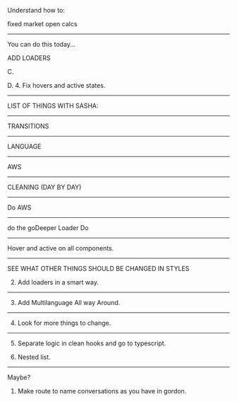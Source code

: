 
Understand how to:

fixed market open calcs

--------------------------------------------------------------

You can do this today...

ADD LOADERS

C.

D.
4. Fix hovers and active states.




---
LIST OF THINGS WITH SASHA:



---
TRANSITIONS



---
LANGUAGE




---
AWS





---
CLEANING (DAY BY DAY)





-----

Do AWS


-----


do the goDeeper Loader
Do 







--------------------------------------------------------------

Hover and active on all components.



--------------------------------------------------------------


SEE WHAT OTHER THINGS SHOULD BE CHANGED IN STYLES

2. Add loaders in a smart way.








--------------------------------------------------------------

3. Add Multilanguage All way Around.




--------------------------------------------------------------

4. Look for more things to change.

--------------------------------------------------------------

5. Separate logic in clean hooks and go to typescript.






6. Nested list.




--------------------------------------------

Maybe?
1. Make route to name conversations as you have in gordon.
